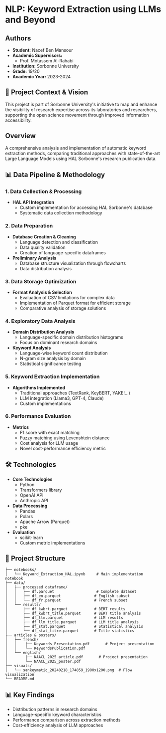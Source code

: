 # NLP: Keyword Extraction using LLMs and Beyond

## Authors
- **Student:** Nacef Ben Mansour
- **Academic Supervisors:** 
  - Prof. Motassem Al-Rahabi
- **Institution:** Sorbonne University
- **Grade:** 19/20
- **Academic Year:** 2023-2024

## 🎯 Project Context & Vision
This project is part of Sorbonne University's initiative to map and enhance the visibility of research expertise across its laboratories and researchers, supporting the open science movement through improved information accessibility.

## Overview
A comprehensive analysis and implementation of automatic keyword extraction methods, comparing traditional approaches with state-of-the-art Large Language Models using HAL Sorbonne's research publication data.

## 📊 Data Pipeline & Methodology

### 1. Data Collection & Processing
- **HAL API Integration**
  - Custom implementation for accessing HAL Sorbonne's database
  - Systematic data collection methodology

### 2. Data Preparation
- **Database Creation & Cleaning**
  - Language detection and classification
  - Data quality validation
  - Creation of language-specific dataframes
- **Preliminary Analysis**
  - Database structure visualization through flowcharts
  - Data distribution analysis

### 3. Data Storage Optimization
- **Format Analysis & Selection**
  - Evaluation of CSV limitations for complex data
  - Implementation of Parquet format for efficient storage
  - Comparative analysis of storage solutions

### 4. Exploratory Data Analysis
- **Domain Distribution Analysis**
  - Language-specific domain distribution histograms
  - Focus on dominant research domains
- **Keyword Analysis**
  - Language-wise keyword count distribution
  - N-gram size analysis by domain
  - Statistical significance testing

### 5. Keyword Extraction Implementation
- **Algorithms Implemented**
  - Traditional approaches (TextRank, KeyBERT, YAKE!...)
  - LLM integration (Llama3, GPT-4, Claude)
  - Custom implementations

### 6. Performance Evaluation
- **Metrics**
  - F1 score with exact matching
  - Fuzzy matching using Levenshtein distance
  - Cost analysis for LLM usage
  - Novel cost-performance efficiency metric

## 🛠️ Technologies
- **Core Technologies**
  - Python
  - Transformers library
  - OpenAI API
  - Anthropic API
- **Data Processing**
  - Pandas
  - Polars
  - Apache Arrow (Parquet)
  - pke
- **Evaluation**
  - scikit-learn
  - Custom metric implementations

## 📁 Project Structure
```
├── notebooks/
│   └── Keyword_Extraction_HAL.ipynb     # Main implementation notebook
├── data/
│   ├── processed dataframe/
│   │   ├── df.parquet                   # Complete dataset
│   │   ├── df_en.parquet               # English subset
│   │   └── df_fr.parquet               # French subset
│   └── results/
│       ├── df_kwbrt.parquet            # BERT results
│       ├── df_kwbrt_title.parquet      # BERT title analysis
│       ├── df_llm.parquet              # LLM results
│       ├── df_llm_title.parquet        # LLM title analysis
│       ├── df_stat.parquet             # Statistical analysis
│       └── df_stat_titre.parquet       # Title statistics
├── articles & posters/
│   ├── french/                  
│   │    ├── Keywords_Presentation.pdf       # Project presentation
│   │    └── KeywordsPublication.pdf
│   └── english/
│        ├── NAACL_2025_article.pdf       # Project presentation
│        └── NAACL_2025_poster.pdf
├── visuals/
│   └── sankeymatic_20240218_174859_1900x1200.png  # Flow visualization
└── README.md
```

## 📊 Key Findings
- Distribution patterns in research domains
- Language-specific keyword characteristics
- Performance comparison across extraction methods
- Cost-efficiency analysis of LLM approaches
